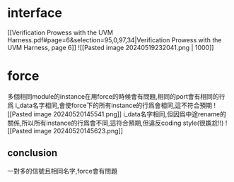 # interface
[[Verification Prowess with the UVM Harness.pdf#page=6&selection=95,0,97,34|Verification Prowess with the UVM Harness, page 6]]
![[Pasted image 20240519232041.png | 1000]]
# force
多個相同module的instance在用force的時候會有問題,相同的port會有相同的行爲
i_data名字相同,會使force下的所有instance的行爲會相同,這不符合預期
![[Pasted image 20240520145541.png]]
i_data名字相同,但因爲中途rename的關係,所以所有instance的行爲會不同,這符合預期,但違反coding style(很尷尬!!)
![[Pasted image 20240520145623.png]]
## conclusion
一對多的信號且相同名字,force會有問題
